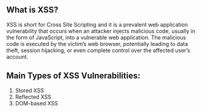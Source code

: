 ## What is XSS?
XSS is short for Cross Site Scripting and it is a prevalent web application vulnerability that occurs when an attacker injects malicious code, usually in the form of JavaScript, into a vulnerable web application. The malicious code is executed by the victim’s web browser, potentially leading to data theft, session hijacking, or even complete control over the affected user’s account.

## Main Types of XSS Vulnerabilities:
1. Stored XSS
2. Reflected XSS
3. DOM-based XSS

